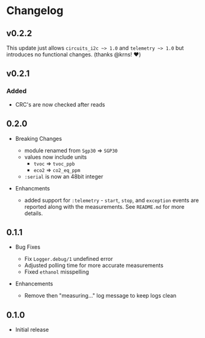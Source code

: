 # Changelog

## v0.2.2

This update just allows `circuits_i2c ~> 1.0` and `telemetry ~> 1.0`
but introduces no functional changes. (thanks @krns! :heart:)

## v0.2.1

### Added

- CRC's are now checked after reads

## 0.2.0

* Breaking Changes
  * module renamed from `Sgp30` => `SGP30`
  * values now include units
    * `tvoc` => `tvoc_ppb`
    * `eco2` => `co2_eq_ppm`
  * `:serial` is now an 48bit integer

* Enhancments
  * added support for `:telemetry` - `start`, `stop`, and `exception`
    events are reported along with the measurements. See `README.md`
    for more details.

## 0.1.1

* Bug Fixes
  * Fix `Logger.debug/1` undefined error
  * Adjusted polling time for more accurate measurements
  * Fixed `ethanol` misspelling

* Enhancements
  * Remove then "measuring..." log message to keep logs clean

## 0.1.0

* Initial release
